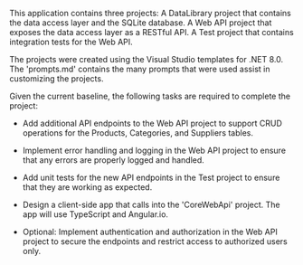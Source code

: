This application contains three projects:
A DataLibrary project that contains the data access layer and the SQLite database.
A Web API project that exposes the data access layer as a RESTful API.
A Test project that contains integration tests for the Web API.

The projects were created using the Visual Studio templates for .NET 8.0. The 'prompts.md' contains the many prompts that were used assist in customizing the projects. 

Given the current baseline, the following tasks are required to complete the project:
- Add additional API endpoints to the Web API project to support CRUD operations for the Products, Categories, and Suppliers tables.
- Implement error handling and logging in the Web API project to ensure that any errors are properly logged and handled.
- Add unit tests for the new API endpoints in the Test project to ensure that they are working as expected. 
- Design a client-side app that calls into the 'CoreWebApi' project. The app will use TypeScript and Angular.io.

- Optional: Implement authentication and authorization in the Web API project to secure the endpoints and restrict access to authorized users only.
